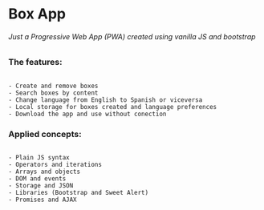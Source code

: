 # Box App
###### Just a Progressive Web App (PWA) created using vanilla JS and bootstrap


### The features:
```

- Create and remove boxes
- Search boxes by content
- Change language from English to Spanish or viceversa
- Local storage for boxes created and language preferences
- Download the app and use without conection

```

### Applied concepts:
```

- Plain JS syntax
- Operators and iterations 
- Arrays and objects
- DOM and events
- Storage and JSON
- Libraries (Bootstrap and Sweet Alert)
- Promises and AJAX

```




